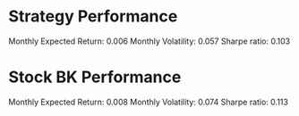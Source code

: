 # Strategy Performance
Monthly Expected Return: 0.006
Monthly Volatility: 0.057
Sharpe ratio: 0.103
# Stock BK Performance
Monthly Expected Return: 0.008
Monthly Volatility: 0.074
Sharpe ratio: 0.113
